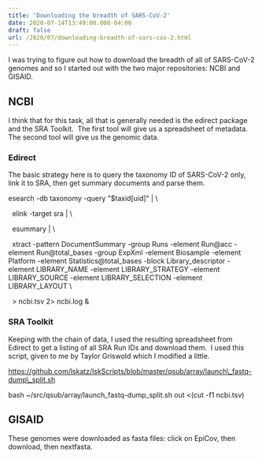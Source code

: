 ```yaml
---
title: 'Downloading the breadth of SARS-CoV-2'
date: 2020-07-14T13:49:00.000-04:00
draft: false
url: /2020/07/downloading-breadth-of-sars-cov-2.html
---
```


I was trying to figure out how to download the breadth of all of SARS-CoV-2 genomes and so I started out with the two major repositories: NCBI and GISAID.  
  

NCBI
----

I think that for this task, all that is generally needed is the edirect package and the SRA Toolkit.  The first tool will give us a spreadsheet of metadata.  The second tool will give us the genomic data.

### Edirect

The basic strategy here is to query the taxonomy ID of SARS-CoV-2 only, link it to SRA, then get summary documents and parse them.

  

esearch -db taxonomy -query "$taxid\[uid\]" | \\

  elink -target sra | \\

  esummary | \\

  xtract -pattern DocumentSummary -group Runs -element Run@acc -element Run@total\_bases -group ExpXml -element Biosample -element Platform -element Statistics@total\_bases -block Library\_descriptor -element LIBRARY\_NAME -element LIBRARY\_STRATEGY -element LIBRARY\_SOURCE -element LIBRARY\_SELECTION -element LIBRARY\_LAYOUT \\

  > ncbi.tsv 2> ncbi.log &

  

### SRA Toolkit

Keeping with the chain of data, I used the resulting spreadsheet from Edirect to get a listing of all SRA Run IDs and download them.  I used this script, given to me by Taylor Griswold which I modified a little.

  

https://github.com/lskatz/lskScripts/blob/master/qsub/array/launch\_fastq-dump\_split.sh

  

bash ~/src/qsub/array/launch\_fastq-dump\_split.sh out <(cut -f1 ncbi.tsv)

GISAID
------

These genomes were downloaded as fasta files: click on EpiCov, then download, then nextfasta.